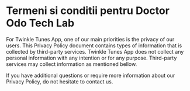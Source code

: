# Termeni si conditii pentru Doctor Odo Tech Lab


For Twinkle Tunes App, one of our main priorities is the privacy of our users. This Privacy Policy document contains types of information that is collected by third-party services. Twinkle Tunes App does not collect any personal information with any intention or for any purpose. Third-party services may collect information as mentioned bellow.

If you have additional questions or require more information about our Privacy Policy, do not hesitate to contact us.

